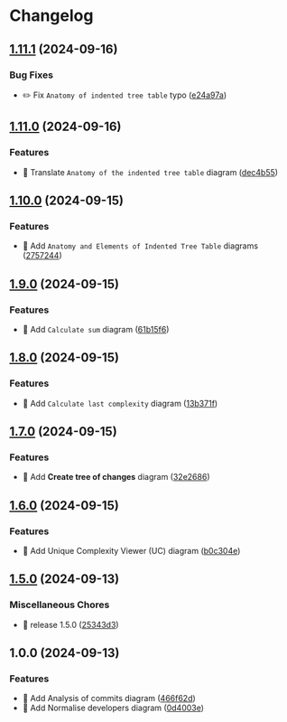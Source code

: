 # Changelog

## [1.11.1](https://github.com/kevinah95/master-thesis-diagrams/compare/v1.11.0...v1.11.1) (2024-09-16)


### Bug Fixes

* :pencil2: Fix `Anatomy of indented tree table` typo ([e24a97a](https://github.com/kevinah95/master-thesis-diagrams/commit/e24a97a7a337b4966c105f477a35f133e65dfb7f))

## [1.11.0](https://github.com/kevinah95/master-thesis-diagrams/compare/v1.10.0...v1.11.0) (2024-09-16)


### Features

* :bento: Translate `Anatomy of the indented tree table` diagram ([dec4b55](https://github.com/kevinah95/master-thesis-diagrams/commit/dec4b55fd3f88634eac9bc5f3b50f7637048c557))

## [1.10.0](https://github.com/kevinah95/master-thesis-diagrams/compare/v1.9.0...v1.10.0) (2024-09-15)


### Features

* :bento: Add `Anatomy and Elements of Indented Tree Table` diagrams ([2757244](https://github.com/kevinah95/master-thesis-diagrams/commit/27572447b1ef7e83941a7b7acf9ca152f0fee7f8))

## [1.9.0](https://github.com/kevinah95/master-thesis-diagrams/compare/v1.8.0...v1.9.0) (2024-09-15)


### Features

* :bento: Add `Calculate sum` diagram ([61b15f6](https://github.com/kevinah95/master-thesis-diagrams/commit/61b15f65a558b4e96728ffa6cf1df0f2d75ad45e))

## [1.8.0](https://github.com/kevinah95/master-thesis-diagrams/compare/v1.7.0...v1.8.0) (2024-09-15)


### Features

* :bento: Add `Calculate last complexity` diagram ([13b371f](https://github.com/kevinah95/master-thesis-diagrams/commit/13b371f7441b58311ad3deb5a3d6bdbb2fca410a))

## [1.7.0](https://github.com/kevinah95/master-thesis-diagrams/compare/v1.6.0...v1.7.0) (2024-09-15)


### Features

* :bento: Add **Create tree of changes** diagram ([32e2686](https://github.com/kevinah95/master-thesis-diagrams/commit/32e268686f6c33e9b92a3305f6a119bf80455ac4))

## [1.6.0](https://github.com/kevinah95/master-thesis-diagrams/compare/v1.5.0...v1.6.0) (2024-09-15)


### Features

* :bento: Add Unique Complexity Viewer (UC) diagram ([b0c304e](https://github.com/kevinah95/master-thesis-diagrams/commit/b0c304e36e92724f9c1c232ce1d84827a0d11cd3))

## [1.5.0](https://github.com/kevinah95/master-thesis-diagrams/compare/v1.0.0...v1.5.0) (2024-09-13)


### Miscellaneous Chores

* :bookmark: release 1.5.0 ([25343d3](https://github.com/kevinah95/master-thesis-diagrams/commit/25343d37852ab661538108f4a69e4fdeaef524cb))

## 1.0.0 (2024-09-13)


### Features

* :bento: Add Analysis of commits diagram ([466f62d](https://github.com/kevinah95/master-thesis-diagrams/commit/466f62d88386c5f042cc5ee9b8b9a38621a94326))
* :bento: Add Normalise developers diagram ([0d4003e](https://github.com/kevinah95/master-thesis-diagrams/commit/0d4003ecc499bbeff8bbef18a67fae24138aacca))

